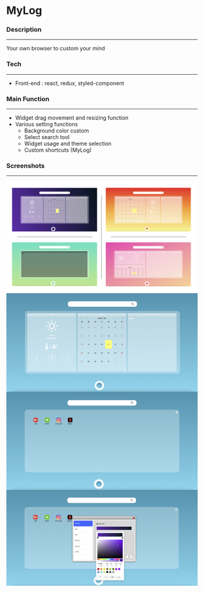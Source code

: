 # **MyLog**
### **Description**
---
Your own browser to custom your mind

### **Tech**
---
+ Front-end : react, redux, styled-component

### **Main Function**
---
+ Widget drag movement and resizing function
+ Various setting functions
    + Background color custom
    + Select search tool
    + Widget usage and theme selection
    + Custom shortcuts (MyLog)

### **Screenshots**
---
![screenshot_custom](./screenshot/custom.png)
![screenshot_main](./screenshot/main.png)
